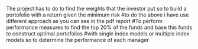 The project has to do to find the weights that the investor put so to 
build a portofolio with a return given the minimum risk 
#to do the above i have use different approach as you can see in the pdf report 
#To perform performance measures to find the top 20% of the funds and base this funds to construct optimal portofolios 
#with single index models or multiple index models so to determine the performance of each manager 

